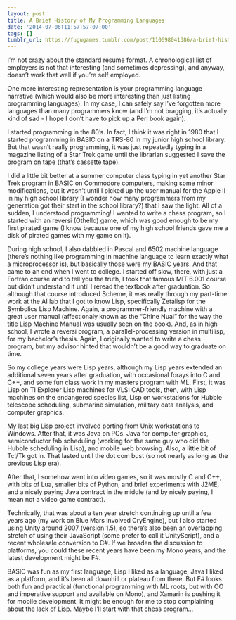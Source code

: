 ```yaml
---
layout: post
title: A Brief History of My Programming Languages
date: '2014-07-06T11:57:57-07:00'
tags: []
tumblr_url: https://fugugames.tumblr.com/post/110698041386/a-brief-history-of-my-programming-languages
---
```

I’m not crazy about the standard resume format. A chronological list of employers is not that interesting (and sometimes depressing), and anyway, doesn’t work that well if you’re self employed.

One more interesting representation is your programming language narrative (which would also be more interesting than just listing programming languages). In my case, I can safely say I’ve forgotten more languages than many programmers know (and I’m not bragging, it’s actually kind of sad - I hope I don’t have to pick up a Perl book again).

I started programming in the 80’s. In fact, I think it was right in 1980 that I started programming in BASIC on a TRS-80 in my junior high school library. But that wasn’t really programming, it was just repeatedly typing in a magazine listing of a Star Trek game until the librarian suggested I save the program on tape (that’s cassette tape).

I did a little bit better at a summer computer class typing in yet another Star Trek program in BASIC on Commodore computers, making some minor modifications, but it wasn’t until I picked up the user manual for the Apple II in my high school library (I wonder how many programmers from my generation got their start in the school library?) that I saw the light. All of a sudden, I understood programming! I wanted to write a chess program, so I started with an reversi (Othello) game, which was good enough to be my first pirated game (I know because one of my high school friends gave me a disk of pirated games with my game on it).

During high school, I also dabbled in Pascal and 6502 machine language (there’s nothing like programming in machine language to learn exactly what a microprocessor is), but basically those were my BASIC years. And that came to an end when I went to college. I started off slow, there, with just a Fortran course and to tell you the truth, I took that famous MIT 6.001 course but didn’t understand it until I reread the textbook after graduation. So although that course introduced Scheme, it was really through my part-time work at the AI lab that I got to know Lisp, specifically Zetalisp for the Symbolics Lisp Machine. Again, a programmer-friendly machine with a great user manual (affectionaly known as the “Chine Nual” for the way the title Lisp Machine Manual was usually seen on the book). And, as in high school, I wrote a reversi program, a parallel-processing version in multilisp, for my bachelor’s thesis. Again, I originally wanted to write a chess program, but my advisor hinted that wouldn’t be a good way to graduate on time.

So my college years were Lisp years, although my Lisp years extended an additional seven years after graduation, with occasional forays into C and C++, and some fun class work in my masters program with ML. First, it was Lisp on TI Explorer Lisp machines for VLSI CAD tools, then, with Lisp machines on the endangered species list, Lisp on workstations for Hubble telescope scheduling, submarine simulation, military data analysis, and computer graphics.

My last big Lisp project involved porting from Unix workstations to Windows. After that, it was Java on PCs. Java for computer graphics, semiconductor fab scheduling (working for the same guy who did the Hubble scheduling in Lisp), and mobile web browsing. Also, a little bit of Tcl/Tk got in. That lasted until the dot com bust (so not nearly as long as the previous Lisp era).

After that, I somehow went into video games, so it was mostly C and C++, with bits of Lua, smaller bits of Python, and brief experiments with J2ME, and a nicely paying Java contract in the middle (and by nicely paying, I mean not a video game contract).

Technically, that was about a ten year stretch continuing up until a few years ago (my work on Blue Mars involved CryEngine), but I also started using Unity around 2007 (version 1.5), so there’s also been an overlapping stretch of using their JavaScript (some prefer to call it UnityScript), and a recent wholesale conversion to C#. If we broaden the discussion to platforms, you could these recent years have been my Mono years, and the latest development might be F#.

BASIC was fun as my first language, Lisp I liked as a language, Java I liked as a platform, and it’s been all downhill or plateau from there. But F# looks both fun and practical (functional programming with ML roots, but with OO and imperative support and available on Mono), and Xamarin is pushing it for mobile development. It might be enough for me to stop complaining about the lack of Lisp. Maybe I’ll start with that chess program…

